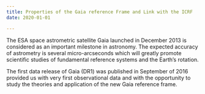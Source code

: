 ```yaml
---
title: Properties of the Gaia reference Frame and Link with the ICRF
date: 2020-01-01

---
```


The ESA space astrometric satellite Gaia launched in December 2013 is considered as an important milestone in astronomy. The expected accuracy of astrometry is several micro-arcseconds which will greatly promote scientific studies of fundamental reference systems and the Earth’s rotation.
<!--more-->
The first data release of Gaia (DR1) was published in September of 2016 provided us with very first observational data and with the opportunity to study the theories and application of the new Gaia reference frame.
